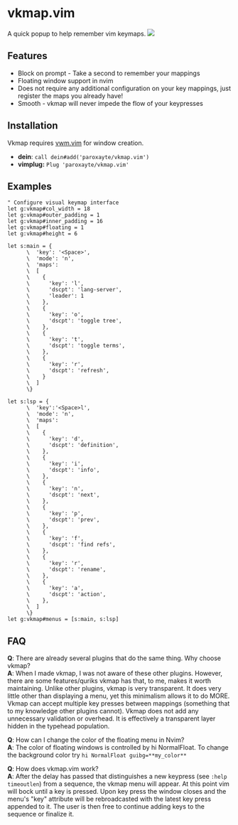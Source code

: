 # vkmap.vim

A quick popup to help remember vim keymaps.
![](https://gist.githubusercontent.com/paroxayte/925ae461adafe0bb5d4a86219f2abd7a/raw/dd2b992163d8e5b76650dc131b4dd77082b3c7f4/expose.gif)

## Features

* Block on prompt - Take a second to remember your mappings
* Floating window support in nvim
* Does not require any additional configuration on your key mappings, just register the maps you already have!
* Smooth - vkmap will never impede the flow of your keypresses

## Installation

Vkmap requires [vwm.vim](https://github.com/paroxayte/vwm.vim) for window creation.

* **dein**: `call dein#add('paroxayte/vkmap.vim')`
* **vimplug:** `Plug 'paroxayte/vkmap.vim'`

## Examples

```vim
" Configure visual keymap interface
let g:vkmap#col_width = 18
let g:vkmap#outer_padding = 1
let g:vkmap#inner_padding = 16
let g:vkmap#floating = 1
let g:vkmap#height = 6

let s:main = {
      \  'key': '<Space>',
      \  'mode': 'n',
      \  'maps':
      \  [
      \    {
      \      'key': 'l',
      \      'dscpt': 'lang-server',
      \      'leader': 1
      \    },
      \    {
      \      'key': 'o',
      \      'dscpt': 'toggle tree',
      \    },
      \    {
      \      'key': 't',
      \      'dscpt': 'toggle terms',
      \    },
      \    {
      \      'key': 'r',
      \      'dscpt': 'refresh',
      \    }
      \  ]
      \}

let s:lsp = {
      \  'key':'<Space>l',
      \  'mode': 'n',
      \  'maps':
      \  [
      \    {
      \      'key': 'd',
      \      'dscpt': 'definition',
      \    },
      \    {
      \      'key': 'i',
      \      'dscpt': 'info',
      \    },
      \    {
      \      'key': 'n',
      \      'dscpt': 'next',
      \    },
      \    {
      \      'key': 'p',
      \      'dscpt': 'prev',
      \    },
      \    {
      \      'key': 'f',
      \      'dscpt': 'find refs',
      \    },
      \    {
      \      'key': 'r',
      \      'dscpt': 'rename',
      \    },
      \    {
      \      'key': 'a',
      \      'dscpt': 'action',
      \    },
      \  ]
      \}
let g:vkmap#menus = [s:main, s:lsp]
```

## FAQ

**Q**: There are already several plugins that do the same thing. Why choose vkmap?<Br/>
**A**: When I made vkmap, I was not aware of these other plugins. However, there are some
features/quriks vkmap has that, to me, makes it worth maintaining. Unlike other plugins, vkmap is
very transparent. It does very little other than displaying a menu, yet this minimalism allows it
to do MORE. Vkmap can accept multiple key presses between mappings (something that to my knowledge
other plugins cannot). Vkmap does not add any unnecessary validation or overhead. It is effectively a transparent
layer hidden in the typehead population.

**Q**: How can I change the color of the floating menu in Nvim?<Br/>
**A**: The color of floating windows is controlled by hi NormalFloat. To change the background color
try `hi NormalFloat guibg=**my_color**`

**Q**: How does vkmap.vim work?<Br/>
**A**: After the delay has passed that distinguishes a new keypress (see `:help timeoutlen`) from a sequence, the vkmap menu
will appear. At this point vim will bock until a key is pressed. Upon key press the window closes
and the menu's "key" attribute will be rebroadcasted with the latest key press appended to it. The
user is then free to continue adding keys to the sequence or finalize it.
